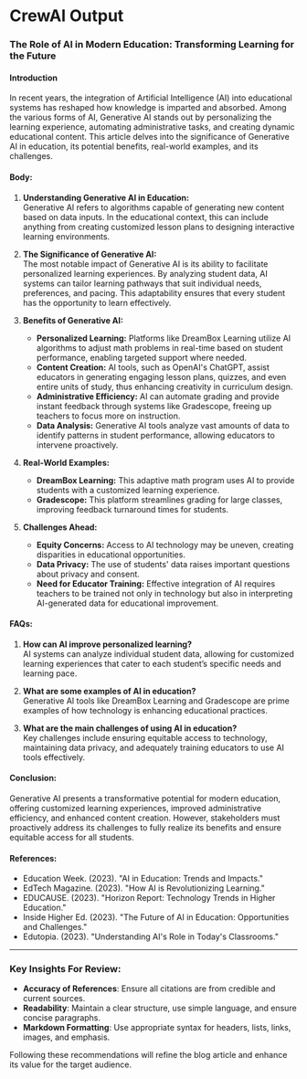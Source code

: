# CrewAI Output

### The Role of AI in Modern Education: Transforming Learning for the Future

#### Introduction  
In recent years, the integration of Artificial Intelligence (AI) into educational systems has reshaped how knowledge is imparted and absorbed. Among the various forms of AI, Generative AI stands out by personalizing the learning experience, automating administrative tasks, and creating dynamic educational content. This article delves into the significance of Generative AI in education, its potential benefits, real-world examples, and its challenges.

#### Body:

1. **Understanding Generative AI in Education:**  
   Generative AI refers to algorithms capable of generating new content based on data inputs. In the educational context, this can include anything from creating customized lesson plans to designing interactive learning environments.

2. **The Significance of Generative AI:**  
   The most notable impact of Generative AI is its ability to facilitate personalized learning experiences. By analyzing student data, AI systems can tailor learning pathways that suit individual needs, preferences, and pacing. This adaptability ensures that every student has the opportunity to learn effectively.

3. **Benefits of Generative AI:**
   - **Personalized Learning:** Platforms like DreamBox Learning utilize AI algorithms to adjust math problems in real-time based on student performance, enabling targeted support where needed.
   - **Content Creation:** AI tools, such as OpenAI's ChatGPT, assist educators in generating engaging lesson plans, quizzes, and even entire units of study, thus enhancing creativity in curriculum design.
   - **Administrative Efficiency:** AI can automate grading and provide instant feedback through systems like Gradescope, freeing up teachers to focus more on instruction.
   - **Data Analysis:** Generative AI tools analyze vast amounts of data to identify patterns in student performance, allowing educators to intervene proactively.

4. **Real-World Examples:**  
   - **DreamBox Learning:** This adaptive math program uses AI to provide students with a customized learning experience.
   - **Gradescope:** This platform streamlines grading for large classes, improving feedback turnaround times for students.

5. **Challenges Ahead:**
   - **Equity Concerns:** Access to AI technology may be uneven, creating disparities in educational opportunities.
   - **Data Privacy:** The use of students' data raises important questions about privacy and consent.
   - **Need for Educator Training:** Effective integration of AI requires teachers to be trained not only in technology but also in interpreting AI-generated data for educational improvement.

#### FAQs:
1. **How can AI improve personalized learning?**  
   AI systems can analyze individual student data, allowing for customized learning experiences that cater to each student’s specific needs and learning pace.

2. **What are some examples of AI in education?**  
   Generative AI tools like DreamBox Learning and Gradescope are prime examples of how technology is enhancing educational practices.

3. **What are the main challenges of using AI in education?**  
   Key challenges include ensuring equitable access to technology, maintaining data privacy, and adequately training educators to use AI tools effectively.

#### Conclusion:  
Generative AI presents a transformative potential for modern education, offering customized learning experiences, improved administrative efficiency, and enhanced content creation. However, stakeholders must proactively address its challenges to fully realize its benefits and ensure equitable access for all students.

#### References:
- Education Week. (2023). "AI in Education: Trends and Impacts."
- EdTech Magazine. (2023). "How AI is Revolutionizing Learning."
- EDUCAUSE. (2023). "Horizon Report: Technology Trends in Higher Education."
- Inside Higher Ed. (2023). "The Future of AI in Education: Opportunities and Challenges."
- Edutopia. (2023). "Understanding AI's Role in Today's Classrooms."

---

### Key Insights For Review:
- **Accuracy of References**: Ensure all citations are from credible and current sources.
- **Readability**: Maintain a clear structure, use simple language, and ensure concise paragraphs.
- **Markdown Formatting**: Use appropriate syntax for headers, lists, links, images, and emphasis.
  
Following these recommendations will refine the blog article and enhance its value for the target audience.
```